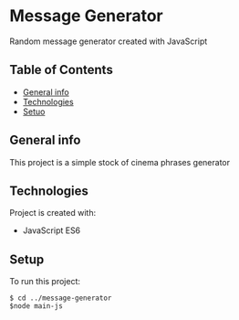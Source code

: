 # Message Generator

Random message generator created with JavaScript

## Table of Contents
* [General info](#general-info)
* [Technologies](#technologies)
* [Setuo](#setup)

## General info
This project is a simple stock of cinema phrases generator

## Technologies
Project is created with:
* JavaScript ES6

## Setup
To run this project:

`````
$ cd ../message-generator
$node main-js
`````
